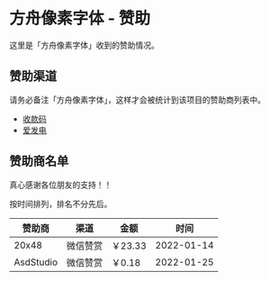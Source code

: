 # 方舟像素字体 - 赞助

这里是「方舟像素字体」收到的赞助情况。

## 赞助渠道

请务必备注「方舟像素字体」，这样才会被统计到该项目的赞助商列表中。

- [收款码](https://github.com/TakWolf/TakWolf/blob/master/payment-qr-codes.md)
- [爱发电](https://afdian.net/@takwolf)

## 赞助商名单

真心感谢各位朋友的支持！！

按时间排列，排名不分先后。

| 赞助商 | 渠道 | 金额 | 时间 |
|---|---|---|---|
| 20x48 | 微信赞赏 | ￥23.33 | 2022-01-14 |
| AsdStudio | 微信赞赏 | ￥0.18 | 2022-01-25 |
